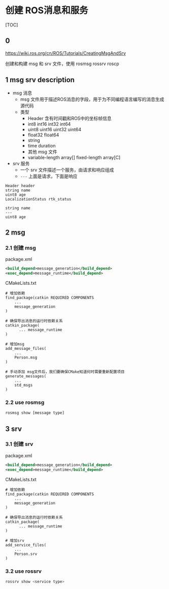 # 创建 ROS消息和服务

[TOC]

## 0

<https://wiki.ros.org/cn/ROS/Tutorials/CreatingMsgAndSrv>

创建和构建 msg 和 srv 文件，使用 rosmsg rossrv roscp

## 1 msg srv description

- msg 消息
  - msg 文件用于描述ROS消息的字段，用于为不同编程语言编写的消息生成源代码
  - 类型
    - Header 含有时间戳和ROS中的坐标帧信息
    - int8 int16 int32 int64
    - uint8 uint16 uint32 uint64
    - float32 float64
    - string
    - time duration
    - 其他 msg 文件
    - variable-length array[] fixed-length array[C]
- srv 服务
  - 一个 srv 文件描述一个服务，由请求和响应组成
  - `---` 上面是请求，下面是响应

```text
Header header
string name
uint8 age
LocalizationStatus rtk_status
```

```text
string name
---
uint8 age
```

## 2 msg

### 2.1 创建 msg

package.xml

```xml
<build_depend>message_generation</build_depend>
<exec_depend>message_runtime</build_depend>
```

CMakeLists.txt

```text
# 增加依赖
find_package(catkin REQUIRED COMPONENTS
    ...
    message_generation
)

# 确保导出消息的运行时依赖关系
catkin_package(
      ... message_runtime
)

# 增加msg
add_message_files(
    ...
    Person.msg
)

# 手动添加 msg文件后，我们要确保CMake知道何时需要重新配置项目
generate_messages(
    ...
    std_msgs
)
```

### 2.2 use rosmsg

```bash
rosmsg show [message type]
```

## 3 srv

### 3.1 创建 srv

package.xml

```xml
<build_depend>message_generation</build_depend>
<exec_depend>message_runtime</build_depend>
```

CMakeLists.txt

```text
# 增加依赖
find_package(catkin REQUIRED COMPONENTS
    ...
    message_generation
)

# 确保导出消息的运行时依赖关系
catkin_package(
      ... message_runtime
)

# 增加srv
add_service_files(
    ...
    Person.srv
)

```

### 3.2 use rossrv

```bash
rossrv show <service type>
```
